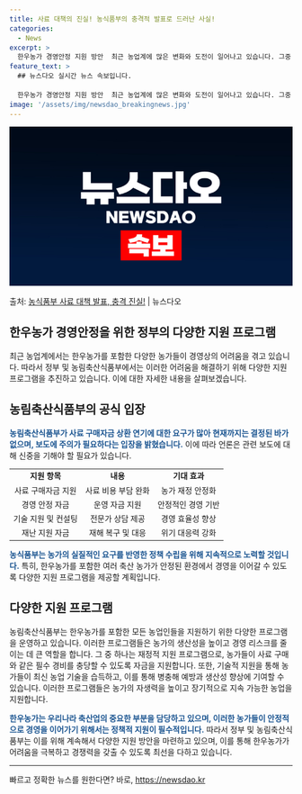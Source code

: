 ```yaml
---
title: 사료 대책의 진실! 농식품부의 충격적 발표로 드러난 사실!
categories:
  - News
excerpt: >
  한우농가 경영안정 지원 방안  최근 농업계에 많은 변화와 도전이 일어나고 있습니다. 그중 한우농가 역시 여러…
feature_text: >
  ## 뉴스다오 실시간 뉴스 속보입니다.

  한우농가 경영안정 지원 방안  최근 농업계에 많은 변화와 도전이 일어나고 있습니다. 그중 한우농가 역시 여러…
image: '/assets/img/newsdao_breakingnews.jpg'
---
```


![뉴스다오 속보](/assets/img/newsdao_breakingnews.jpg)

<p>출처: <a href="https://newsdao.kr/4268" rel="dofollow">농식품부 사료 대책 발표, 충격 진실!</a> | 뉴스다오</p>

<h2 data-ke-size="size26">한우농가 경영안정을 위한 정부의 다양한 지원 프로그램</h2>
<p data-ke-size="size16">최근 농업계에서는 한우농가를 포함한 다양한 농가들이 경영상의 어려움을 겪고 있습니다. 따라서 정부 및 농림축산식품부에서는 이러한 어려움을 해결하기 위해 다양한 지원 프로그램을 추진하고 있습니다. 이에 대한 자세한 내용을 살펴보겠습니다.</p>

<h2 data-ke-size="size26">농림축산식품부의 공식 입장</h2>
<p data-ke-size="size16"><b><span style="color: #1a5490;">농림축산식품부가 사료 구매자금 상환 연기에 대한 요구가 많아 현재까지는 결정된 바가 없으며, 보도에 주의가 필요하다는 입장을 밝혔습니다.</span></b> 이에 따라 언론은 관련 보도에 대해 신중을 기해야 할 필요가 있습니다.</p>

<table>
  <tr>
    <td style="text-align: center; height: 17px;"><b>지원 항목</b></td>
    <td style="text-align: center; height: 17px;"><b>내용</b></td>
    <td style="text-align: center; height: 17px;"><b>기대 효과</b></td>
  </tr>
  <tr>
    <td style="text-align: center; height: 17px;">사료 구매자금 지원</td>
    <td style="text-align: center; height: 17px;">사료 비용 부담 완화</td>
    <td style="text-align: center; height: 17px;">농가 재정 안정화</td>
  </tr>
  <tr>
    <td style="text-align: center; height: 17px;">경영 안정 자금</td>
    <td style="text-align: center; height: 17px;">운영 자금 지원</td>
    <td style="text-align: center; height: 17px;">안정적인 경영 기반</td>
  </tr>
  <tr>
    <td style="text-align: center; height: 17px;">기술 지원 및 컨설팅</td>
    <td style="text-align: center; height: 17px;">전문가 상담 제공</td>
    <td style="text-align: center; height: 17px;">경영 효율성 향상</td>
  </tr>
  <tr>
    <td style="text-align: center; height: 17px;">재난 지원 자금</td>
    <td style="text-align: center; height: 17px;">재해 복구 및 대응</td>
    <td style="text-align: center; height: 17px;">위기 대응력 강화</td>
  </tr>
</table>

<p data-ke-size="size16"><b><span style="color: #1a5490;">농식품부는 농가의 실질적인 요구를 반영한 정책 수립을 위해 지속적으로 노력할 것입니다.</span></b> 특히, 한우농가를 포함한 여러 축산 농가가 안정된 환경에서 경영을 이어갈 수 있도록 다양한 지원 프로그램을 제공할 계획입니다.</p>

<h2 data-ke-size="size26">다양한 지원 프로그램</h2>
<p data-ke-size="size16">농림축산식품부는 한우농가를 포함한 모든 농업인들을 지원하기 위한 다양한 프로그램을 운영하고 있습니다. 이러한 프로그램들은 농가의 생산성을 높이고 경영 리스크를 줄이는 데 큰 역할을 합니다. 그 중 하나는 재정적 지원 프로그램으로, 농가들이 사료 구매와 같은 필수 경비를 충당할 수 있도록 자금을 지원합니다. 또한, 기술적 지원을 통해 농가들이 최신 농업 기술을 습득하고, 이를 통해 병충해 예방과 생산성 향상에 기여할 수 있습니다. 이러한 프로그램들은 농가의 자생력을 높이고 장기적으로 지속 가능한 농업을 지원합니다.</p>

<p data-ke-size="size16"><b><span style="color: #1a5490;">한우농가는 우리나라 축산업의 중요한 부분을 담당하고 있으며, 이러한 농가들이 안정적으로 경영을 이어가기 위해서는 정책적 지원이 필수적입니다.</span></b> 따라서 정부 및 농림축산식품부는 이를 위해 계속해서 다양한 지원 방안을 마련하고 있으며, 이를 통해 한우농가가 어려움을 극복하고 경쟁력을 갖출 수 있도록 최선을 다하고 있습니다.</p>

<hr>
<p data-ke-size="size16"></p> 

빠르고 정확한 뉴스를 원한다면? 바로, <a href="https://newsdao.kr" rel="dofollow">https://newsdao.kr</a>


